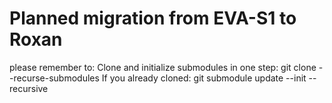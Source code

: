 # Planned migration from EVA-S1 to Roxan

please remember to:
Clone and initialize submodules in one step:
git clone --recurse-submodules <superproject-url>
If you already cloned:
git submodule update --init --recursive
